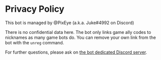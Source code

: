 # Privacy Policy

This bot is managed by @PixEye (a.k.a. Juke#4992 on Discord)

There is no confidential data here.
The bot only links game ally codes to nicknames as many game bots do.
You can remove your own link from the bot with the `unreg` command.

For further questions, please ask on [the bot dedicated Discord server](https://discord.gg/EkCNzQ2Nab).
